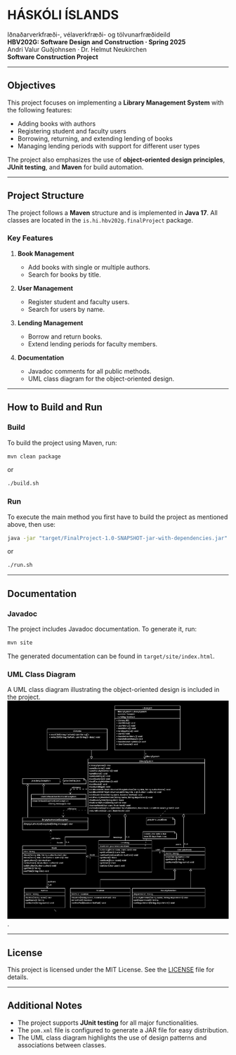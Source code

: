 # HÁSKÓLI ÍSLANDS
Iðnaðarverkfræði-, vélaverkfræði- og tölvunarfræðideild  
**HBV202G: Software Design and Construction · Spring 2025**  
Andri Valur Guðjohnsen · Dr. Helmut Neukirchen  
**Software Construction Project**

---

## Objectives
This project focuses on implementing a **Library Management System** with the following features:
- Adding books with authors
- Registering student and faculty users
- Borrowing, returning, and extending lending of books
- Managing lending periods with support for different user types

The project also emphasizes the use of **object-oriented design principles**, **JUnit testing**, and **Maven** for build automation.

---

## Project Structure
The project follows a **Maven** structure and is implemented in **Java 17**. All classes are located in the `is.hi.hbv202g.finalProject` package.

### Key Features
1. **Book Management**
    - Add books with single or multiple authors.
    - Search for books by title.

2. **User Management**
    - Register student and faculty users.
    - Search for users by name.

3. **Lending Management**
    - Borrow and return books.
    - Extend lending periods for faculty members.

4. **Documentation**
    - Javadoc comments for all public methods.
    - UML class diagram for the object-oriented design.

---

## How to Build and Run
### Build
To build the project using Maven, run:
```bash
mvn clean package
```
or 
```bash
./build.sh
```

### Run
To execute the main method you first have to build the project as mentioned above, then use:
```bash
java -jar "target/FinalProject-1.0-SNAPSHOT-jar-with-dependencies.jar"
```
or
```bash
./run.sh
```

---

## Documentation
### Javadoc
The project includes Javadoc documentation. To generate it, run:
```bash
mvn site
```
The generated documentation can be found in `target/site/index.html`.

### UML Class Diagram
A UML class diagram illustrating the object-oriented design is included in the project.  
![UML Diagram](UML/UMLLibrarySystem.PNG).

---

## License
This project is licensed under the MIT License. See the [LICENSE](LICENSE.txt) file for details.

---

## Additional Notes
- The project supports **JUnit testing** for all major functionalities.
- The `pom.xml` file is configured to generate a JAR file for easy distribution.
- The UML class diagram highlights the use of design patterns and associations between classes.
```





